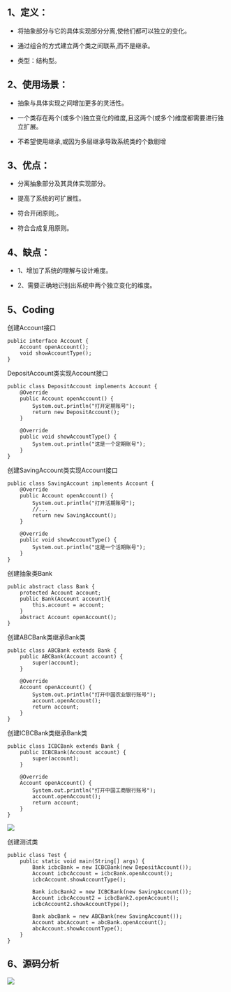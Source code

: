 ## 1、定义：

- 将抽象部分与它的具体实现部分分离,使他们都可以独立的变化。

- 通过组合的方式建立两个类之间联系,而不是继承。

- 类型：结构型。

## 2、使用场景：

- 抽象与具体实现之间增加更多的灵活性。

- 一个类存在两个(或多个)独立变化的维度,且这两个(或多个)维度都需要进行独立扩展。

- 不希望使用继承,或因为多层继承导致系统类的个数剧增

## 3、优点：

- 分离抽象部分及其具体实现部分。

- 提高了系统的可扩展性。

- 符合开闭原则;。

- 符合合成复用原则。

## 4、缺点：

- 1、增加了系统的理解与设计难度。

- 2、需要正确地识别出系统中两个独立变化的维度。

## 5、Coding

创建Account接口

```
public interface Account {
    Account openAccount();
    void showAccountType();
}
```

DepositAccount类实现Account接口

```
public class DepositAccount implements Account {
    @Override
    public Account openAccount() {
        System.out.println("打开定期账号");
        return new DepositAccount();
    }

    @Override
    public void showAccountType() {
        System.out.println("这是一个定期账号");
    }
}
```

创建SavingAccount类实现Account接口

```
public class SavingAccount implements Account {
    @Override
    public Account openAccount() {
        System.out.println("打开活期账号");
        //...
        return new SavingAccount();
    }

    @Override
    public void showAccountType() {
        System.out.println("这是一个活期账号");
    }
}
```

创建抽象类Bank

```
public abstract class Bank {
    protected Account account;
    public Bank(Account account){
        this.account = account;
    }
    abstract Account openAccount();
}
```

创建ABCBank类继承Bank类

```
public class ABCBank extends Bank {
    public ABCBank(Account account) {
        super(account);
    }

    @Override
    Account openAccount() {
        System.out.println("打开中国农业银行账号");
        account.openAccount();
        return account;
    }
}
```

创建ICBCBank类继承Bank类

```
public class ICBCBank extends Bank {
    public ICBCBank(Account account) {
        super(account);
    }

    @Override
    Account openAccount() {
        System.out.println("打开中国工商银行账号");
        account.openAccount();
        return account;
    }
}
```

![](https://upload-images.jianshu.io/upload_images/12420747-a500328f0a4419b4.png?imageMogr2/auto-orient/strip%7CimageView2/2/w/800)

创建测试类

```
public class Test {
    public static void main(String[] args) {
        Bank icbcBank = new ICBCBank(new DepositAccount());
        Account icbcAccount = icbcBank.openAccount();
        icbcAccount.showAccountType();

        Bank icbcBank2 = new ICBCBank(new SavingAccount());
        Account icbcAccount2 = icbcBank2.openAccount();
        icbcAccount2.showAccountType();

        Bank abcBank = new ABCBank(new SavingAccount());
        Account abcAccount = abcBank.openAccount();
        abcAccount.showAccountType();
    }
}
```

## 6、源码分析

![](https://upload-images.jianshu.io/upload_images/12420747-085a95f9d796eefd.png?imageMogr2/auto-orient/strip%7CimageView2/2/w/800)

